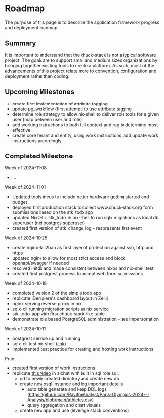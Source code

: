 # Roadmap

The purpose of this page is to describe the application framework progress and deployment roadmap.

## Summary

<!-- TODO: link to goals -->
It is important to understand that the chuck-stack is not a typical software project. The goals are to support small and medium sized organizations by bringing together existing tools to create a platform. As such, most of the advancements of this project relate more to convention, configuration and deployment rather than coding.

## Upcoming Milestones

- create first implementation of attribute tagging
- update pg_workflow (first attempt) to use attribute tagging
- determine role strategy to allow nix-shell to deliver role tools for a given user (map between user and role)
- add working instructions to both full context and rag to determine most effective
- create core tenant and entity, using work instructions, add update work instructions accordingly

## Completed Milestone

Week of 2024-11-08

- ...

Week of 2024-11-01

- Updated tools-incus to include better hardware getting started and budget
- deployed first production stack to collect www.chuck-stack.org form submissions based on the stk_todo app
- updated NixOS + stk_todo => nix-shell to run sqlx migrations as local db superuser (not postgres superuser)
- created first version of stk_change_log - respresents first event


Week of 2024-10-25

- create nginx-fail2ban as first layer of protection against ssh, http and https
- updated nginx to allow for most strict access and block openapi/swagger if needed
- resolved initdb and made consistent between nixos and nix-shell test
- created first postgrest process to accept web form submissions

Week of 2024-10-18

- completed version 2 of the simple todo app
- replicate iDempiere's dashboard layout in Zellij
- nginx serving reverse proxy in nix
- sqlx-cli running migration scripts as nix service
- stk-todo-app with first chuck-stack-like table
- demonstrate role based PostgreSQL administration - see impersonation

Week of 2024-10-11

- postgrest service up and running
- sqlx-cli test nix-shell ([link](https://github.com/chuckstack/stk-app-sql/blob/main/test/shell.nix))
- implemented best practice for creating and hosting work instructions

Prior

- created first version of work instructions
- replicate [this video](https://www.youtube.com/watch?v=ooWaPVvljlU) in aichat with built in sql role sql.
  - cd to newly created directory and create new db
  - create new psql instance and log important details
    - auto table generate and keep DDL logs (https://github.com/RavitheAnalyst/Paris-Olympics-2024---Analysis/blob/main/athletes.csv)
    - query aggregation and chart visuals
  - create new app and use (leverage stack conventions)
